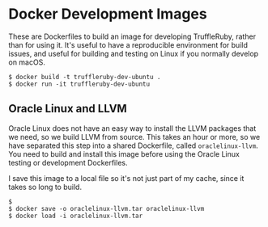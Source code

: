 # Docker Development Images

These are Dockerfiles to build an image for developing TruffleRuby, rather than
for using it. It's useful to have a reproducible environment for build issues,
and useful for building and testing on Linux if you normally develop on macOS.

```
$ docker build -t truffleruby-dev-ubuntu .
$ docker run -it truffleruby-dev-ubuntu
```

## Oracle Linux and LLVM

Oracle Linux does not have an easy way to install the LLVM packages that we
need, so we build LLVM from source. This takes an hour or more, so we have
separated this step into a shared Dockerfile, called `oraclelinux-llvm`. You
need to build and install this image before using the Oracle Linux testing or
development Dockerfiles.

I save this image to a local file so it's not just part of my cache, since it
takes so long to build.

```
$ 
$ docker save -o oraclelinux-llvm.tar oraclelinux-llvm
$ docker load -i oraclelinux-llvm.tar
```
